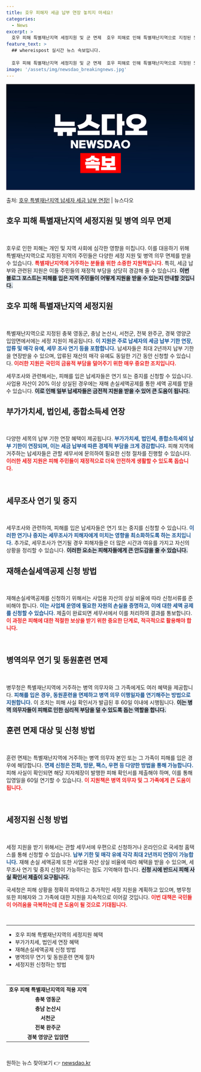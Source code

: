 ```yaml
---
title: 호우 피해자 세금 납부 연장 놓치지 마세요!
categories:
  - News
excerpt: >
  호우 피해 특별재난지역 세정지원 및 군 면제  호우 피해로 인해 특별재난지역으로 지정된 5개 지자체에 거주하…
feature_text: >
  ## whereispost 실시간 뉴스 속보입니다.

  호우 피해 특별재난지역 세정지원 및 군 면제  호우 피해로 인해 특별재난지역으로 지정된 5개 지자체에 거주하…
image: '/assets/img/newsdao_breakingnews.jpg'
---
```


![뉴스다오 속보](/assets/img/newsdao_breakingnews.jpg)

<p>출처: <a href="https://newsdao.kr/4860" rel="dofollow">호우 특별재난지역 납세자 세금 납부 연장!</a> | 뉴스다오</p>

<h2 data-ke-size="size26">호우 피해 특별재난지역 세정지원 및 병역 의무 면제</h2>

<p data-ke-size="size16">&nbsp;</p>

호우로 인한 피해는 개인 및 지역 사회에 심각한 영향을 미칩니다. 이를 대응하기 위해 특별재난지역으로 지정된 지역의 주민들은 다양한 세정 지원 및 병역 의무 면제를 받을 수 있습니다. <b><span style="color: #ee2323;">특별재난지역에 거주하는 분들을 위한 소중한 지원책입니다.</span></b> 특히, 세금 납부와 관련된 지원은 이들 주민들의 재정적 부담을 상당히 경감해 줄 수 있습니다. <b><span style="background-color: #21538527;">이번 블로그 포스트는 피해를 입은 지역 주민들이 어떻게 지원을 받을 수 있는지 안내할 것입니다.</span></b> 

<h2 data-ke-size="size26">호우 피해 특별재난지역 세정지원</h2>

<p data-ke-size="size16">&nbsp;</p>

특별재난지역으로 지정된 충북 영동군, 충남 논산시, 서천군, 전북 완주군, 경북 영양군 입암면에서에는 세정 지원이 제공됩니다. <b><span style="color: #1a5490;">이 지원은 주로 납세자의 세금 납부 기한 연장, 압류 및 매각 유예, 세무 조사 연기 등을 포함합니다.</span></b> 납세자들은 최대 2년까지 납부 기한을 연장받을 수 있으며, 압류된 재산의 매각 유예도 동일한 기간 동안 신청할 수 있습니다. <b><span style="color: #ee2323;">이러한 지원은 국민의 금융적 부담을 덜어주기 위한 매우 중요한 조치입니다.</span></b> 

세무조사와 관련해서는, 피해를 입은 납세자들은 연기 또는 중지를 신청할 수 있습니다. 사업용 자산이 20% 이상 상실된 경우에는 재해 손실세액공제를 통한 세액 공제를 받을 수 있습니다. <b><span style="background-color: #21538527;">이로 인해 일부 납세자들은 금전적 지원을 받을 수 있어 큰 도움이 됩니다.</span></b> 

<h2 data-ke-size="size26">부가가치세, 법인세, 종합소득세 연장</h2>

<p data-ke-size="size16">&nbsp;</p>

다양한 세목의 납부 기한 연장 혜택이 제공됩니다. <b><span style="color: #1a5490;">부가가치세, 법인세, 종합소득세의 납부 기한이 연장되며, 이는 세금 납부에 따른 경제적 부담을 크게 경감합니다.</span></b> 피해 지역에 거주하는 납세자들은 관할 세무서에 문의하여 필요한 신청 절차를 진행할 수 있습니다. <b><span style="color: #ee2323;">이러한 세정 지원은 피해 주민들이 재정적으로 더욱 안전하게 생활할 수 있도록 돕습니다.</span></b>

<p data-ke-size="size16">&nbsp;</p>

<h2 data-ke-size="size26">세무조사 연기 및 중지</h2>

<p data-ke-size="size16">&nbsp;</p>

세무조사와 관련하여, 피해를 입은 납세자들은 연기 또는 중지를 신청할 수 있습니다. <b><span style="color: #1a5490;">이러한 연기나 중지는 세무조사가 피해자에게 미치는 영향을 최소화하도록 하는 조치입니다.</span></b> 추가로, 세무조사가 연기될 경우 피해자들은 더 많은 시간과 여유를 가지고 자신의 상황을 정리할 수 있습니다. <b><span style="background-color: #21538527;">이러한 요소는 피해자들에게 큰 안도감을 줄 수 있습니다.</span></b> 

<h2 data-ke-size="size26">재해손실세액공제 신청 방법</h2>

<p data-ke-size="size16">&nbsp;</p>

재해손실세액공제를 신청하기 위해서는 사업용 자산의 상실 비율에 따라 신청서류를 준비해야 합니다. <b><span style="color: #1a5490;">이는 사업체 운영에 필요한 자원의 손실을 증명하고, 이에 대한 세액 공제를 신청할 수 있습니다.</span></b> 제출이 완료되면 세무서에서 이를 처리하여 결과를 통보합니다. <b><span style="color: #ee2323;">이 과정은 피해에 대한 적절한 보상을 받기 위한 중요한 단계로, 적극적으로 활용해야 합니다.</span></b>

<p data-ke-size="size16">&nbsp;</p>

<h2 data-ke-size="size26">병역의무 연기 및 동원훈련 면제</h2>

<p data-ke-size="size16">&nbsp;</p>

병무청은 특별재난지역에 거주하는 병역 의무자와 그 가족에게도 여러 혜택을 제공합니다. <b><span style="color: #1a5490;">피해를 입은 경우, 동원훈련을 면제하고 병역 의무 이행일자를 연기해주는 방법으로 지원합니다.</span></b> 이 조치는 피해 사실 확인서가 발급된 후 60일 이내에 시행됩니다. <b><span style="background-color: #21538527;">이는 병역 의무자들이 피해로 인한 심리적 부담을 덜 수 있도록 돕는 역할을 합니다.</span></b>

<h2 data-ke-size="size26">훈련 면제 대상 및 신청 방법</h2>

<p data-ke-size="size16">&nbsp;</p>

훈련 면제는 특별재난지역에 거주하는 병역 의무자 본인 또는 그 가족이 피해를 입은 경우에 해당합니다. <b><span style="color: #1a5490;">면제 신청은 전화, 방문, 팩스, 우편 등 다양한 방법을 통해 가능합니다.</span></b> 피해 사실이 확인되면 해당 지자체장이 발행한 피해 확인서를 제출해야 하며, 이를 통해 입영일을 60일 연기할 수 있습니다. <b><span style="color: #ee2323;">이 지원책은 병역 의무자 및 그 가족에게 큰 도움이 됩니다.</span></b>

<p data-ke-size="size16">&nbsp;</p>

<h2 data-ke-size="size26">세정지원 신청 방법</h2>

<p data-ke-size="size16">&nbsp;</p>

세정 지원을 받기 위해서는 관할 세무서에 우편으로 신청하거나 온라인으로 국세청 홈택스를 통해 신청할 수 있습니다. <b><span style="color: #1a5490;">납부 기한 및 매각 유예 각각 최대 2년까지 연장이 가능합니다.</span></b> 재해 손실 세액공제 또한 사업용 자산 상실 비율에 따라 혜택을 받을 수 있으며, 세무조사 연기 및 중지 신청이 가능하다는 점도 기억해야 합니다. <b><span style="background-color: #21538527;">신청 시에 반드시 피해 사실 확인서 제출이 요구됩니다.</span></b> 

국세청은 피해 상황을 정확히 파악하고 추가적인 세정 지원을 계획하고 있으며, 병무청 또한 피해자와 그 가족에 대한 지원을 지속적으로 이어갈 것입니다. <b><span style="color: #ee2323;">이번 대책은 국민들이 어려움을 극복하는데 큰 도움이 될 것으로 기대됩니다.</span></b>

<p data-ke-size="size16">&nbsp;</p>

<hr>

<ul>
    <li>호우 피해 특별재난지역의 세정지원 혜택</li>
    <li>부가가치세, 법인세 연장 혜택</li>
    <li>재해손실세액공제 신청 방법</li>
    <li>병역의무 연기 및 동원훈련 면제 절차</li>
    <li>세정지원 신청하는 방법</li>
</ul>

<p data-ke-size="size16">&nbsp;</p>

<table style="width: 100%;">
    <tr>
        <td style="text-align: center; height: 17px;"><b>호우 피해 특별재난지역의 적용 지역</b></td>
    </tr>
    <tr>
        <td style="text-align: center; height: 17px;"><b>충북 영동군</b></td>
    </tr>
    <tr>
        <td style="text-align: center; height: 17px;"><b>충남 논산시</b></td>
    </tr>
    <tr>
        <td style="text-align: center; height: 17px;"><b>서천군</b></td>
    </tr>
    <tr>
        <td style="text-align: center; height: 17px;"><b>전북 완주군</b></td>
    </tr>
    <tr>
        <td style="text-align: center; height: 17px;"><b>경북 영양군 입암면</b></td>
    </tr>
</table>

<p data-ke-size="size16">&nbsp;</p> 

원하는 뉴스 찾아보기 👉 <a href="https://newsdao.kr" rel="dofollow">newsdao.kr</a>


